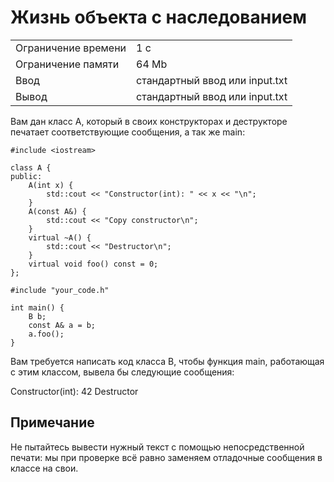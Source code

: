 # Жизнь объекта с наследованием

<table>
 <tr>
    <td>Ограничение времени</td>
    <td>1 c</td>
 </tr>
 <tr>
    <td>Ограничение памяти</td>
    <td>64 Mb</td>
 </tr>
  <tr>
    <td>Ввод</td>
    <td>стандартный ввод или input.txt</td>
 </tr>
  <tr>
    <td>Вывод</td>
    <td>стандартный ввод или input.txt</td>
 </tr>
</table>

Вам дан класс A, который в своих конструкторах и деструкторе печатает соответствующие сообщения, а так же main:

```
#include <iostream>

class A {
public:
    A(int x) {
        std::cout << "Constructor(int): " << x << "\n";
    }
    A(const A&) {
        std::cout << "Copy constructor\n";
    }
    virtual ~A() {
        std::cout << "Destructor\n";
    }
    virtual void foo() const = 0;
};

#include "your_code.h"

int main() {
    B b;
    const A& a = b;
    a.foo();
}
```

Вам требуется написать код класса B, чтобы функция main, работающая с этим классом, вывела бы следующие сообщения:

Constructor(int): 42
Destructor

## Примечание
Не пытайтесь вывести нужный текст с помощью непосредственной печати: мы при проверке всё равно заменяем отладочные сообщения в классе на свои.